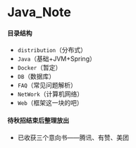 # Java_Note

#### 目录结构

 - `distribution`（分布式）
 - `Java`（基础+JVM+Spring）
 - `Docker`（暂定）
 - `DB`（数据库）
 - `FAQ`（常见问题解析）
 - `NetWork`（计算机网络）
 - `Web`（框架这一块的吧）

#### 待秋招结束后整理放出

 - 已收获三个意向书——腾讯、有赞、美团
